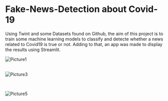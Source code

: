 # Fake-News-Detection about Covid-19

Using Twint and some Datasets found on Github, the aim of this project is to train some machine learning models to classify and detecte whether a news related to Covid19 is true or not.
Adding to that, an app was made to display the results using Streamlit.

![Picture1](https://user-images.githubusercontent.com/64761135/141976430-ab51b8a8-96f5-4530-ad2d-066376226772.png) <br>
<br>

![Picture3](https://user-images.githubusercontent.com/64761135/141976472-cadb8513-c2fb-499d-82c8-1d11812150eb.png)
<br>

<br>

![Picture5](https://user-images.githubusercontent.com/64761135/141976545-9f724a75-33a9-498a-b90f-7693e92ba03e.png)
